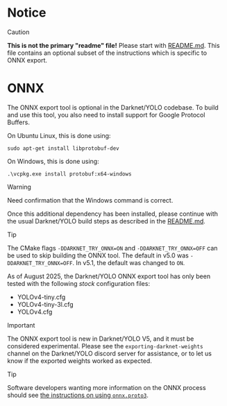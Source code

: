 # Notice

> [!CAUTION]
> **This is not the primary "readme" file!**  Please start with [README.md](README.md#Building).  This file contains an optional subset of the instructions which is specific to ONNX export.

# ONNX

The ONNX export tool is optional in the Darknet/YOLO codebase.  To build and use this tool, you also need to install support for Google Protocol Buffers.

On Ubuntu Linux, this is done using:

    sudo apt-get install libprotobuf-dev

On Windows, this is done using:

    .\vcpkg.exe install protobuf:x64-windows

> [!WARNING]
> Need confirmation that the Windows command is correct.

Once this additional dependency has been installed, please continue with the usual Darknet/YOLO build steps as described in the [README.md](README.md#Building).

> [!TIP]
> The CMake flags `-DDARKNET_TRY_ONNX=ON` and `-DDARKNET_TRY_ONNX=OFF` can be used to skip building the ONNX tool.  The default in v5.0 was `-DDARKNET_TRY_ONNX=OFF`.  In v5.1, the default was changed to `ON`.

As of August 2025, the Darknet/YOLO ONNX export tool has only been tested with the following *stock* configuration files:

- YOLOv4-tiny.cfg
- YOLOv4-tiny-3l.cfg
- YOLOv4.cfg

> [!IMPORTANT]
> The ONNX export tool is new in Darknet/YOLO V5, and it must be considered experimental.  Please see the `exporting-darknet-weights` channel on the Darknet/YOLO discord server for assistance, or to let us know if the exported weights worked as expected.

> [!TIP]
> Software developers wanting more information on the ONNX process should see [the instructions on using `onnx.proto3`](src-onnx/onnx.proto3.pb.txt).

